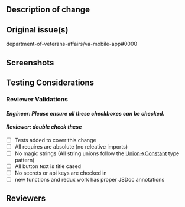 ## Description of change
<!-- Please include a description of the change and context. What would a code reviewer, or a future dev, 
need to know about this PR in order to understand why this PR was created? This could include dependencies 
introduced, changes in behavior, pointers to more detailed documentation. The description should be more 
than a link to an issue.  -->

## Original issue(s)
department-of-veterans-affairs/va-mobile-app#0000

## Screenshots
<!-- Please add screenshots as needed. Before/after if changes are to be compared by reviewers. -->

## Testing Considerations
<!-- Please describe testing done to verify the changes. What testing remains? Note edge cases, or special
situations that could not be tested during development. -->

### Reviewer Validations
<!-- What should reviewers look for? -->

#### *Engineer: Please ensure all these checkboxes can be checked.* 
#### *Reviewer: double check these*

- [ ] Tests added to cover this change
- [ ] All requires are absolute (no releative imports)
- [ ] No magic strings (All string unions follow the [Union->Constant](https://github.com/department-of-veterans-affairs/va-mobile-app/blob/develop/VAMobile/src/constants/common.ts) type pattern)
- [ ] All button text is title cased
- [ ] No secrets or api keys are checked in
- [ ] new functions and redux work has proper JSDoc annotations

## Reviewers
<!-- Please list ONLY specific folks who you think should be notified of this PR.
@lexicalninja (Patrick S)
@narin (Narin)
@Teesh (Teesh)
@rarroyo23 (Raf)
@kreek (Alastair - for API awareness)
@jperk51 (Jayson - for API awareness)
@jjulian (Jonathan - for high-level concerns)
@patrickvinograd (Patrick V - for more awareness on FE)
-->
